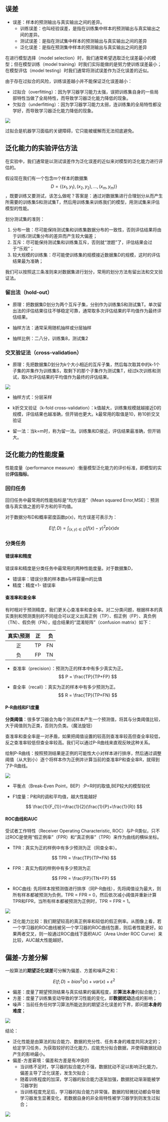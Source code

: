 ## 误差
- 误差：样本的预测输出与真实输出之间的差异。
    - 训练误差：也叫经验误差，是指在训练集中样本的预测输出与真实输出之间的差异。
    - 测试误差：是指在测试集中样本的预测输出与真实输出之间的差异
    - 泛化误差：是指在预测集中样本的预测输出与真实输出之间的差异
    
在进行模型选择（model selection）时，我们通常希望选取泛化误差最小的模型；但在模型训练（model training）时我们实际能做的是努力使训练误差最小；在模型评估（model testing）时我们通常将测试误差作为泛化误差的近似。

由于存在过拟合的风险，训练误差越小并不能保证泛化误差越小：
- 过拟合（overfitting）：因为学习器学习能力太强，误把训练集自身的一些局部特性当做了全局特性，而导致学习器泛化能力降低的现象。
- 欠拟合（underfitting）：因为学习器学习能力太弱，连训练集的全局特性都没学好，而导致学习器泛化能力降低的现象。

![](/assets/overfit.png)

过拟合是机器学习面临的关键障碍，它只能被缓解而无法彻底避免。

## 泛化能力的实验评估方法
在实验中，我们通常是以测试误差作为泛化误差的近似来对模型的泛化能力进行评估的。

假设现在我们有一个包含m个样本的数据集$$D=\{(x_{1},y_{1}),(x_{2},y_{2}),...,(x_{m},y_{m})\}$$，既要训练又要测试，该怎么做呢？答案是：通过对数据集进行合理划分从而产生所需要的训练集S和测试集T，然后用训练集来训练我们的模型，用测试集来评估模型的性能。

划分测试集的准则：
1. 分布一致：尽可能保持测试集和训练集数据分布的一致性，否则评估结果将由于训练/测试集分布的差异而产生较大偏差；
2. 互斥：尽可能保持测试集和训练集互斥，否则就“泄题”了，评估结果会过于“乐观”；
3. 较大规模的训练集：尽可能使训练集的规模接近数据集D的规模，这时的评估结果最为准确；

我们可以按照这三条准则来对数据集进行划分，常用的划分方法有留出法和交叉验证法。

### 留出法（hold-out）
- 原理：把数据集D划分为两个互斥子集，分别作为训练集S和测试集T。单次留出法的评估结果往往不够稳定可靠，通常取多次评估结果的平均值作为最终评估结果。

- 抽样方法：通常采用随机抽样或分层抽样

- 抽样比例：二八分，训练集8，测试集2

### 交叉验证法（cross-validation）
- 原理：先把数据集D划分为k个大小相近的互斥子集，然后每次取其中的k-1个子集的并集作为训练集S，取剩下的那个子集作为测试集T，经过k次训练和测试，取k次评估结果的平均值作为最终的评估结果。

![](/assets/k-fold.png)
- 抽样方式：分层采样

- k折交叉验证（k-fold cross-validation）：k值越大，训练集规模就越接近D的规模，评估结果也越准确，但开销也更大。k最常用的取值是10，称10折交叉验证

- 留一法：当k=m时，称为留一法。训练集和D接近，评估结果最准确，但开销大。

## 泛化能力的性能度量
性能度量（performance measure）:衡量模型泛化能力的评价标准，即模型的实验**评估指标**。

### 回归任务
回归任务中最常用的性能指标是“均方误差”（Mean squared Error,MSE）：预测值与真实值之差的平方和的平均值。

对于数据分布D和概率密度函数p(x)，均方误差可表示为：

$$
E(f;D)=\int_{(x,y)\in D}(f(x)-y)^{2}p(x)dx
$$

### 分类任务
#### 错误率和精度
错误率和精度是分类任务中最常用的两种性能度量。对于数据集D，
- 错误率：错误分类的样本数a与样容量m的比值
- 精度：精度=1- 错误率

#### 查准率和查全率
有时相对于预测精度，我们更关心查准率和查全率。对二分类问题，根据样本的真实类别和预测类别的不同组合可以定义出真正例（TP）、假正例（FP）、真负例（TN）、假负例（FN），组合结果的“混淆矩阵”（confusion matrix）如下：

真实\预测|正|负
:---:|:---:|---:
正|TP|FN
负|FP|TN

- 查准率（precision）：预测为正的样本中有多少真实为正。
$$
P = \frac{TP}{TP+FP}
$$

- 查全率（recall）：真实为正的样本中有多少预测为正。
$$
R = \frac{TP}{TP+FN}
$$


#### P-R曲线和F1度量
**分类阈值**：很多学习器会为每个测试样本产生一个预测值，将其与分类阈值比较，大于阈值则为正类，否则为负类。（魔法旋钮）

查准率和查全率是一对矛盾，如果把阈值设置的较高则查准率较高但查全率较低，反之查准率较低但查全率较高。我们可以通过P-R曲线来直观反映这种关系。

绘制P-R曲线：按照预测结果是正例的可能性大小对样本进行排序，然后通过调整阈值（从大到小）逐个将样本作为正例并计算当前的查准率P和查全率R，就得到了P-R曲线。

![](/assets/P-R.png)

- 平衡点（Break-Even Point，BEP）:P=R时的取值,BEP较大的模型较优

- F1度量：P和R的调和平均值，越大性能越好

$$
\frac{1}{F_{1}}=\frac{1}{2}(\frac{1}{P}+\frac{1}{R})
$$

#### ROC曲线和AUC
受试者工作特性（Receiver Operating Characteristic, ROC）与P-R类似，只不过ROC是使用“假正例率”（FPR）和“真正例率”（TPR）来作为曲线的横纵坐标。

- TPR：真实为正的样例中有多少预测为正（同查全率）。

$$
TPR = \frac{TP}{TP+FN}
$$
- FPR：真实为假的样例中有多少预测为正

$$
FPR = \frac{FP}{TN+FP}
$$

- ROC曲线: 先将样本按预测值进行排序（同P-R曲线），先将阈值设为最大，则所有样本都被预测为负例，TPR = FPR = 0，然后依次减小阈值并重新计算TPR和FPR，当所有样本都被预测为正例时，TPR = FPR = 1。

![](/assets/roc.png)

- 泛化能力比较：我们期望较高的真正例率和较低的假正例率。从图像上看，若一个学习器的ROC曲线被另一个学习器的ROC曲线包裹，则后者性能更好。如果两者交叉，则一般通过ROC曲线下面积AUC（Area Under ROC Curve）来比较，AUC越大性能越好。

## 偏差-方差分解
一般算法的**期望泛化误差**可分解为偏差、方差和噪声之和：

$$
E(f;D) = bias^{2}(x) + var(x) + \varepsilon ^{2}
$$

- 偏差：度量了期望预测结果与真实结果的偏离程度，即**算法本身**的拟合能力；
- 方差：度量了训练集变动导致的学习性能的变化，即**数据扰动**造成的影响；
- 噪声：当前任务任何学习算法所能达到的期望泛化误差的下界，即问题**本身的难度**；

![](/assets/2-1.png)


结论：
- 泛化性能是由算法的拟合能力、数据的充分性、任务本身的难度共同决定的；给定学习任务，为获取较好的泛化能力，应能充分拟合数据，并使得数据扰动产生的影响最小。
- 偏差-方差窘境：偏差和方差是有冲突的
    - 当训练不足时，学习器的拟合能力不强，数据扰动不足以影响泛化能力，偏差主导了泛化误差，发生欠拟合；
    - 随着训练程度的加深，学习器的拟合能力逐渐加强，数据扰动渐渐能被学习器学到
    - 当训练程度充足后，学习器的拟合能力非常强，数据的轻微扰动都会导致学习器发生显著变化，若数据自身的非全局特性被学习器学到则发生过拟合；

![](/assets/b-v.jpeg)







